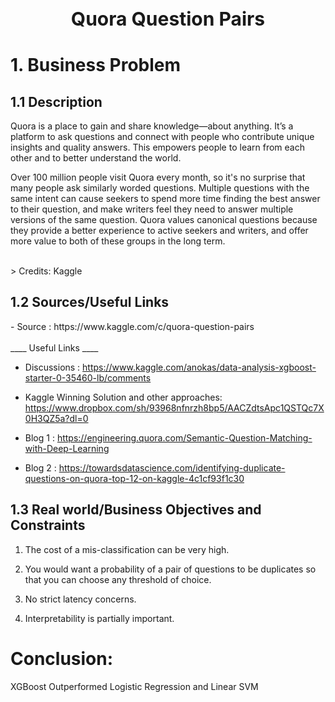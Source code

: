 <h1 style="text-align:center;font-size:30px;" > Quora Question Pairs </h1>
<h1> 1. Business Problem </h1>
<h2> 1.1 Description </h2>
<p>Quora is a place to gain and share knowledge—about anything. It’s a platform to ask questions and connect with people who contribute unique insights and quality answers. This empowers people to learn from each other and to better understand the world.</p>
<p>
Over 100 million people visit Quora every month, so it's no surprise that many people ask similarly worded questions. Multiple questions with the same intent can cause seekers to spend more time finding the best answer to their question, and make writers feel they need to answer multiple versions of the same question. Quora values canonical questions because they provide a better experience to active seekers and writers, and offer more value to both of these groups in the long term.
</p>
<br>
>     Credits: Kaggle 
<h2> 1.2 Sources/Useful Links</h2>
- Source : https://www.kaggle.com/c/quora-question-pairs
<br><br>
____ Useful Links ____

  - Discussions : https://www.kaggle.com/anokas/data-analysis-xgboost-starter-0-35460-lb/comments

  - Kaggle Winning Solution and other approaches: https://www.dropbox.com/sh/93968nfnrzh8bp5/AACZdtsApc1QSTQc7X0H3QZ5a?dl=0

  - Blog 1 : https://engineering.quora.com/Semantic-Question-Matching-with-Deep-Learning

  - Blog 2 : https://towardsdatascience.com/identifying-duplicate-questions-on-quora-top-12-on-kaggle-4c1cf93f1c30

<h2>1.3 Real world/Business Objectives and Constraints </h2>

  1. The cost of a mis-classification can be very high.
  
  2. You would want a probability of a pair of questions to be duplicates so that you can choose any threshold of choice.
  
  3. No strict latency concerns.
  
  4. Interpretability is partially important.

# Conclusion: 
XGBoost Outperformed Logistic Regression and Linear SVM 
